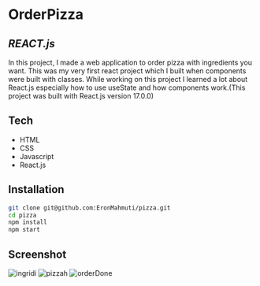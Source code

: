 # OrderPizza 
## _REACT.js_




In this project, I made a web application to order pizza with ingredients you want. This was my very first react project which I built when components were built with classes.  While working on this project I learned a lot about React.js especially how to use useState and how components work.(This project was built with React.js version 17.0.0)

## Tech

- HTML
- CSS
- Javascript 
- React.js


## Installation

```sh
git clone git@github.com:EronMahmuti/pizza.git
cd pizza
npm install
npm start
```

## Screenshot
![ingridi](https://user-images.githubusercontent.com/64994381/170497228-c29783dd-f4f1-4a60-a484-a0eb5597fb12.png)
![pizzah](https://user-images.githubusercontent.com/64994381/170497239-e0899e5a-c921-4c2e-9427-6c71caf6d8f2.png)
![orderDone](https://user-images.githubusercontent.com/64994381/170497252-0630b847-a7ee-43b1-91d7-5709059c93fb.png)


